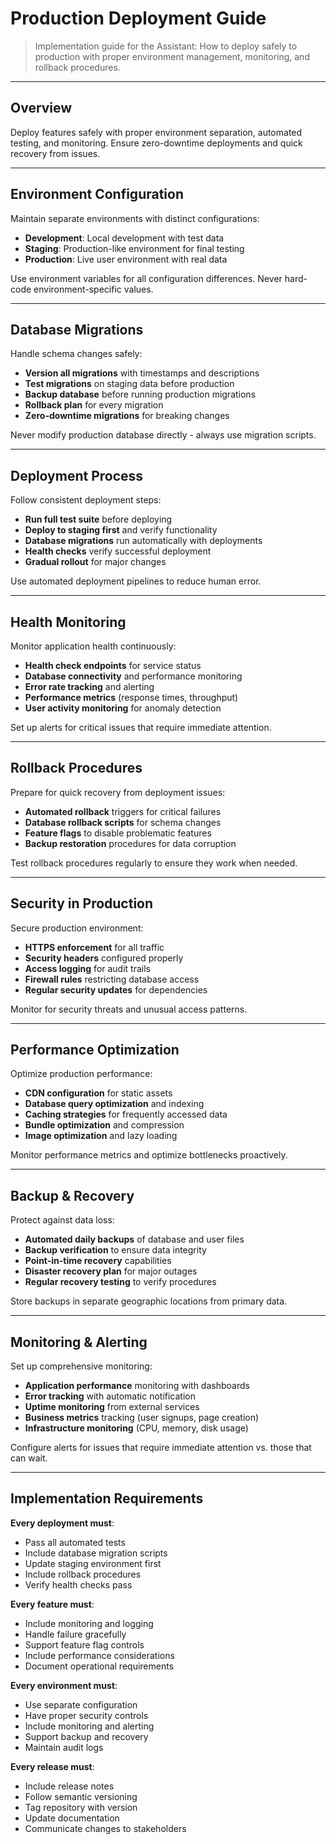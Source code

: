# Production Deployment Guide

> Implementation guide for the Assistant: How to deploy safely to production with proper environment management, monitoring, and rollback procedures.

---

## Overview

Deploy features safely with proper environment separation, automated testing, and monitoring. Ensure zero-downtime deployments and quick recovery from issues.

---

## Environment Configuration

Maintain separate environments with distinct configurations:
- **Development**: Local development with test data
- **Staging**: Production-like environment for final testing
- **Production**: Live user environment with real data

Use environment variables for all configuration differences. Never hard-code environment-specific values.

---

## Database Migrations

Handle schema changes safely:
- **Version all migrations** with timestamps and descriptions
- **Test migrations** on staging data before production
- **Backup database** before running production migrations
- **Rollback plan** for every migration
- **Zero-downtime migrations** for breaking changes

Never modify production database directly - always use migration scripts.

---

## Deployment Process

Follow consistent deployment steps:
- **Run full test suite** before deploying
- **Deploy to staging first** and verify functionality
- **Database migrations** run automatically with deployments
- **Health checks** verify successful deployment
- **Gradual rollout** for major changes

Use automated deployment pipelines to reduce human error.

---

## Health Monitoring

Monitor application health continuously:
- **Health check endpoints** for service status
- **Database connectivity** and performance monitoring
- **Error rate tracking** and alerting
- **Performance metrics** (response times, throughput)
- **User activity monitoring** for anomaly detection

Set up alerts for critical issues that require immediate attention.

---

## Rollback Procedures

Prepare for quick recovery from deployment issues:
- **Automated rollback** triggers for critical failures
- **Database rollback scripts** for schema changes
- **Feature flags** to disable problematic features
- **Backup restoration** procedures for data corruption

Test rollback procedures regularly to ensure they work when needed.

---

## Security in Production

Secure production environment:
- **HTTPS enforcement** for all traffic
- **Security headers** configured properly
- **Access logging** for audit trails
- **Firewall rules** restricting database access
- **Regular security updates** for dependencies

Monitor for security threats and unusual access patterns.

---

## Performance Optimization

Optimize production performance:
- **CDN configuration** for static assets
- **Database query optimization** and indexing
- **Caching strategies** for frequently accessed data
- **Bundle optimization** and compression
- **Image optimization** and lazy loading

Monitor performance metrics and optimize bottlenecks proactively.

---

## Backup & Recovery

Protect against data loss:
- **Automated daily backups** of database and user files
- **Backup verification** to ensure data integrity
- **Point-in-time recovery** capabilities
- **Disaster recovery plan** for major outages
- **Regular recovery testing** to verify procedures

Store backups in separate geographic locations from primary data.

---

## Monitoring & Alerting

Set up comprehensive monitoring:
- **Application performance** monitoring with dashboards
- **Error tracking** with automatic notification
- **Uptime monitoring** from external services
- **Business metrics** tracking (user signups, page creation)
- **Infrastructure monitoring** (CPU, memory, disk usage)

Configure alerts for issues that require immediate attention vs. those that can wait.

---

## Implementation Requirements

**Every deployment must**:
- Pass all automated tests
- Include database migration scripts
- Update staging environment first
- Include rollback procedures
- Verify health checks pass

**Every feature must**:
- Include monitoring and logging
- Handle failure gracefully
- Support feature flag controls
- Include performance considerations
- Document operational requirements

**Every environment must**:
- Use separate configuration
- Have proper security controls
- Include monitoring and alerting
- Support backup and recovery
- Maintain audit logs

**Every release must**:
- Include release notes
- Follow semantic versioning
- Tag repository with version
- Update documentation
- Communicate changes to stakeholders